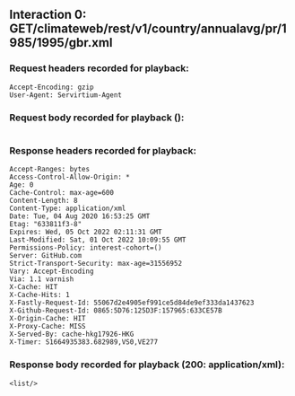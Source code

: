 ## Interaction 0: GET/climateweb/rest/v1/country/annualavg/pr/1985/1995/gbr.xml

### Request headers recorded for playback:

```
Accept-Encoding: gzip
User-Agent: Servirtium-Agent

```

### Request body recorded for playback ():

```

```


### Response headers recorded for playback:

```
Accept-Ranges: bytes
Access-Control-Allow-Origin: *
Age: 0
Cache-Control: max-age=600
Content-Length: 8
Content-Type: application/xml
Date: Tue, 04 Aug 2020 16:53:25 GMT
Etag: "633811f3-8"
Expires: Wed, 05 Oct 2022 02:11:31 GMT
Last-Modified: Sat, 01 Oct 2022 10:09:55 GMT
Permissions-Policy: interest-cohort=()
Server: GitHub.com
Strict-Transport-Security: max-age=31556952
Vary: Accept-Encoding
Via: 1.1 varnish
X-Cache: HIT
X-Cache-Hits: 1
X-Fastly-Request-Id: 55067d2e4905ef991ce5d84de9ef333da1437623
X-Github-Request-Id: 0865:5D76:125D3F:157965:633CE57B
X-Origin-Cache: HIT
X-Proxy-Cache: MISS
X-Served-By: cache-hkg17926-HKG
X-Timer: S1664935383.682989,VS0,VE277

```

### Response body recorded for playback (200: application/xml):

```
<list/>

```

